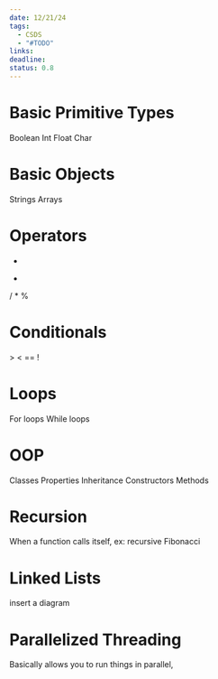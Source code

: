 ```yaml
---
date: 12/21/24
tags:
  - CSDS
  - "#TODO"
links: 
deadline: 
status: 0.8
---
```

# Basic Primitive Types
Boolean
Int
Float
Char
# Basic Objects
Strings 
Arrays
# Operators
+
-
/
*
%
# Conditionals
\>
\<
\==
!
# Loops
For loops
While loops
# OOP
Classes
Properties
Inheritance
Constructors
Methods
# Recursion
When a function calls itself, ex: recursive Fibonacci
# Linked Lists
insert a diagram
# Parallelized Threading
Basically allows you to run things in parallel,